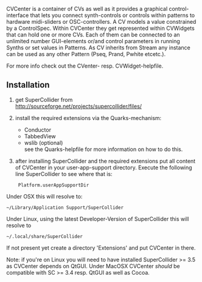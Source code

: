 CVCenter is a container of CVs as well as it provides a graphical control-interface that lets you connect synth-controls or controls within patterns to hardware midi-sliders or OSC-controllers. A CV models a value constrained by a ControlSpec. Within CVCenter they get represented within CVWidgets that can hold one or more CVs. Each of them can be connected to an unlimited number GUI-elements or/and control parameters in running Synths or set values in Patterns. As CV inherits from Stream any instance can be used as any other Pattern (Pseq, Prand, Pwhite etcetc.).

For more info check out the CVenter- resp. CVWidget-helpfile.

Installation
------------
1. get SuperCollider from http://sourceforge.net/projects/supercollider/files/
2. install the required extensions via the Quarks-mechanism:
	- Conductor
	- TabbedView
	- wslib (optional)  
	see the Quarks-helpfile for more information on how to do this.
2. after installing SuperCollider and the required extensions put all content of CVCenter in your user-app-support directory. Execute the following line SuperCollider to see where that is:

		Platform.userAppSupportDir

Under OSX this will resolve to:

	~/Library/Application Support/SuperCollider

Under Linux, using the latest Developer-Version of SuperCollider this will resolve to

	~/.local/share/SuperCollider

If not present yet create a directory 'Extensions' and put CVCenter in there.

Note: if you're on Linux you will need to have installed SuperCollider >= 3.5 as CVCenter depends on QtGUI. Under MacOSX CVCenter *should* be compatible with SC >= 3.4 resp. QtGUI as well as Cocoa.

